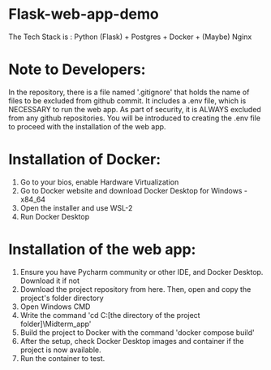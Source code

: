 # Flask-web-app-demo

The Tech Stack is : Python (Flask) + Postgres + Docker + (Maybe) Nginx

# Note to Developers:
In the repository, there is a file named '.gitignore' that holds the name of files to be excluded from github commit.
It includes a .env file, which is NECESSARY to run the web app. As part of security, it is ALWAYS excluded from any github repositories.
You will be introduced to creating the .env file to proceed with the installation of the web app.

# Installation of Docker:
1. Go to your bios, enable Hardware Virtualization
2. Go to Docker website and download Docker Desktop for Windows - x84_64
3. Open the installer and use WSL-2
4. Run Docker Desktop

# Installation of the web app:
1. Ensure you have Pycharm community or other IDE, and Docker Desktop. Download it if not
2. Download the project repository from here. Then, open and copy the project's folder directory
3. Open Windows CMD
4. Write the command 'cd C:\[the directory of the project folder]\Midterm_app'
5. Build the project to Docker with the command 'docker compose build'
6. After the setup, check Docker Desktop images and container if the project is now available.
7. Run the container to test.
